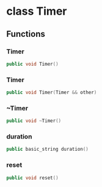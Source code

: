 # class Timer


## Functions

### Timer

```cpp
public void Timer()
```


### Timer

```cpp
public void Timer(Timer && other)
```


### ~Timer

```cpp
public void ~Timer()
```


### duration

```cpp
public basic_string duration()
```


### reset

```cpp
public void reset()
```




